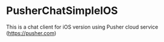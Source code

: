 # PusherChatSimpleIOS
This is a chat client for iOS version using Pusher cloud service (https://pusher.com)
